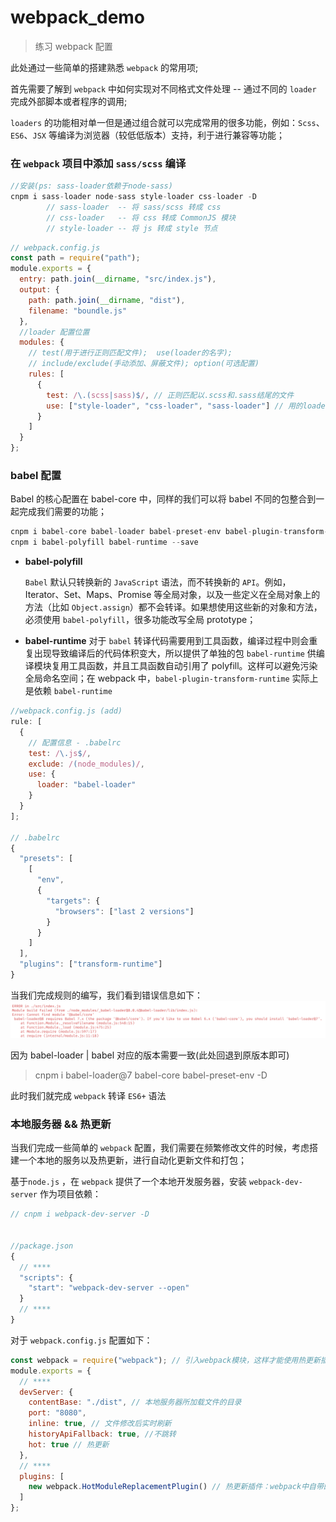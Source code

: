 # webpack_demo

> 练习 webpack 配置

此处通过一些简单的搭建熟悉 `webpack` 的常用项;

首先需要了解到 `webpack` 中如何实现对不同格式文件处理 -- 通过不同的 `loader` 完成外部脚本或者程序的调用;

`loaders` 的功能相对单一但是通过组合就可以完成常用的很多功能，例如：`Scss`、`ES6`、`JSX` 等编译为浏览器（较低低版本）支持，利于进行兼容等功能；

### 在 `webpack` 项目中添加 `sass/scss` 编译

```JavaScript
//安装(ps: sass-loader依赖于node-sass)
cnpm i sass-loader node-sass style-loader css-loader -D
        // sass-loader  -- 将 sass/scss 转成 css
        // css-loader   -- 将 css 转成 CommonJS 模块
        // style-loader -- 将 js 转成 style 节点
```

```javascript
// webpack.config.js
const path = require("path");
module.exports = {
  entry: path.join(__dirname, "src/index.js"),
  output: {
    path: path.join(__dirname, "dist"),
    filename: "boundle.js"
  },
  //loader 配置位置
  modules: {
    // test(用于进行正则匹配文件);  use(loader的名字);
    // include/exclude(手动添加、屏蔽文件); option(可选配置)
    rules: [
      {
        test: /\.(scss|sass)$/, // 正则匹配以.scss和.sass结尾的文件
        use: ["style-loader", "css-loader", "sass-loader"] // 用的loader，必须顺序调用: loader是从右往左编译
      }
    ]
  }
};
```

### babel 配置

Babel 的核心配置在 babel-core 中，同样的我们可以将 babel 不同的包整合到一起完成我们需要的功能；

```javascript
cnpm i babel-core babel-loader babel-preset-env babel-plugin-transform-runtime -D
cnpm i babel-polyfill babel-runtime --save
```

- **babel-polyfill**

  `Babel` 默认只转换新的 `JavaScript` 语法，而不转换新的 `API`。例如，Iterator、Set、Maps、Promise 等全局对象，以及一些定义在全局对象上的方法（比如 `Object.assign`）都不会转译。如果想使用这些新的对象和方法，必须使用 `babel-polyfill`，很多功能改写全局 prototype；

- **babel-runtime**
  对于 `babel` 转译代码需要用到工具函数，编译过程中则会重复出现导致编译后的代码体积变大，所以提供了单独的包 `babel-runtime` 供编译模块复用工具函数，并且工具函数自动引用了 polyfill。这样可以避免污染全局命名空间；在 webpack 中，`babel-plugin-transform-runtime` 实际上是依赖 `babel-runtime`

```javascript
//webpack.config.js (add)
rule: [
  {
    // 配置信息 - .babelrc
    test: /\.js$/,
    exclude: /(node_modules)/,
    use: {
      loader: "babel-loader"
    }
  }
];

// .babelrc
{
  "presets": [
    [
      "env",
      {
        "targets": {
          "browsers": ["last 2 versions"]
        }
      }
    ]
  ],
  "plugins": ["transform-runtime"]
}
```

当我们完成规则的编写，我们看到错误信息如下：
![error_image](https://raw.githubusercontent.com/Toxicfy/webpack_demo/master/src/image/error_image.png)

因为 babel-loader | babel 对应的版本需要一致(此处回退到原版本即可)

> cnpm i babel-loader@7 babel-core babel-preset-env -D

此时我们就完成 `webpack` 转译 `ES6+` 语法

### 本地服务器 && 热更新

当我们完成一些简单的 `webpack` 配置，我们需要在频繁修改文件的时候，考虑搭建一个本地的服务以及热更新，进行自动化更新文件和打包；

基于`node.js` ，在 `webpack` 提供了一个本地开发服务器，安装 `webpack-dev-server` 作为项目依赖：

```javascript
// cnpm i webpack-dev-server -D


//package.json
{
  // ****
  "scripts": {
    "start": "webpack-dev-server --open"
  }
  // ****
}

```

对于 `webpack.config.js` 配置如下：

```javascript
const webpack = require("webpack"); // 引入webpack模块，这样才能使用热更新插件
module.exports = {
  // ****
  devServer: {
    contentBase: "./dist", // 本地服务器所加载文件的目录
    port: "8080",
    inline: true, // 文件修改后实时刷新
    historyApiFallback: true, //不跳转
    hot: true // 热更新
  },
  // ****
  plugins: [
    new webpack.HotModuleReplacementPlugin() // 热更新插件：webpack中自带的插件
  ]
};
```
